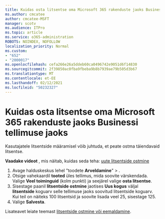 ```yaml
---
title: Kuidas osta litsentse oma Microsoft 365 rakenduste jaoks Businessi tellimuse jaoks
ms.author: cmcatee
author: cmcatee-MSFT
manager: scotv
ms.audience: ITPro
ms.topic: article
ms.service: o365-administration
ROBOTS: NOINDEX, NOFOLLOW
localization_priority: Normal
ms.custom:
- "652"
- "2000017"
ms.openlocfilehash: cefa266e26a5ddeb60ca0496742e9051d6f14830
ms.sourcegitcommit: 2f39850ac0fba9fbeba9b8b7939ae79b505d3b67
ms.translationtype: MT
ms.contentlocale: et-EE
ms.lasthandoff: 02/12/2021
ms.locfileid: "50232327"
---
```

# <a name="how-to-buy-licenses-for-your-microsoft-365-apps-for-business-subscription"></a>Kuidas osta litsentse oma Microsoft 365 rakenduste jaoks Businessi tellimuse jaoks

Kasutajatele litsentside määramisel võib juhtuda, et peate ostma täiendavaid litsentse.

**Vaadake videot** , mis näitab, kuidas seda teha: [uute litsentside ostmine](https://go.microsoft.com/fwlink/p/?linkid=2154857)
  
1. Avage halduskeskus lehel "toodete **Arveldamine**"  >  [](https://go.microsoft.com/fwlink/p/?linkid=842054) .
2. Otsige vahekaardil **tooted** üles tellimus, mida soovite värskendada. Valige **Veel toiminguid** (kolm punkti) ja seejärel valige **osta litsentse**.
3. Sisestage paanil **litsentside ostmine** jaotises **Uus kogus** väljal **litsentside** koguarv selle tellimuse jaoks soovitud litsentside koguarv. Kui teil on näiteks 100 litsentsid ja soovite lisada veel 25, sisestage 125.
4. Valige **Salvesta**.

Lisateavet leiate teemast [litsentside ostmine või eemaldamine](https://docs.microsoft.com/microsoft-365/commerce/licenses/buy-licenses).